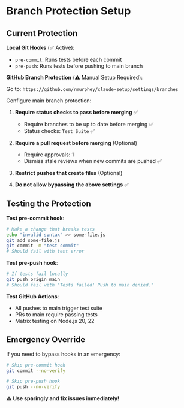 # Branch Protection Setup

## Current Protection

**Local Git Hooks** (✅ Active):
- `pre-commit`: Runs tests before each commit
- `pre-push`: Runs tests before pushing to main branch

**GitHub Branch Protection** (⚠️ Manual Setup Required):

Go to: `https://github.com/rmurphey/claude-setup/settings/branches`

Configure main branch protection:

1. **Require status checks to pass before merging** ✅
   - Require branches to be up to date before merging ✅
   - Status checks: `Test Suite` ✅

2. **Require a pull request before merging** (Optional)
   - Require approvals: 1
   - Dismiss stale reviews when new commits are pushed ✅

3. **Restrict pushes that create files** (Optional)

4. **Do not allow bypassing the above settings** ✅

## Testing the Protection

**Test pre-commit hook**:
```bash
# Make a change that breaks tests
echo "invalid syntax" >> some-file.js
git add some-file.js
git commit -m "test commit"
# Should fail with test error
```

**Test pre-push hook**:
```bash
# If tests fail locally
git push origin main
# Should fail with "Tests failed! Push to main denied."
```

**Test GitHub Actions**:
- All pushes to main trigger test suite
- PRs to main require passing tests
- Matrix testing on Node.js 20, 22

## Emergency Override

If you need to bypass hooks in an emergency:
```bash
# Skip pre-commit hook
git commit --no-verify

# Skip pre-push hook  
git push --no-verify
```

**⚠️ Use sparingly and fix issues immediately!**